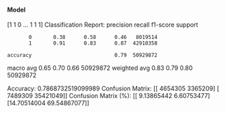 #### Model
[1 1 0 ... 1 1 1]
Classification Report:
              precision    recall  f1-score   support

           0       0.38      0.58      0.46   8019514
           1       0.91      0.83      0.87  42910358

    accuracy                           0.79  50929872
   macro avg       0.65      0.70      0.66  50929872
weighted avg       0.83      0.79      0.80  50929872

Accuracy: 0.7868732519099989
Confusion Matrix:
[[ 4654305  3365209]
 [ 7489309 35421049]]
Confusion Matrix (%):
[[ 9.13865442  6.60753477]
 [14.70514004 69.54867077]]
